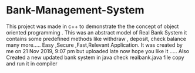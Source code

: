 # Bank-Management-System
This project was made in c++  to demonstrate the the concept of object oriented programming . This was an abstract model of Real Bank System it contains some predefined methods like withdraw , deposit, check balance many more..... Easy ,Secure ,Fast,Relevant Application. It was created by me on 21 Nov 2019, 9:07 pm but uploaded late now hope you like it .....
Also Created a new updated bank system in java check realbank.java file copy and run it in compiler
